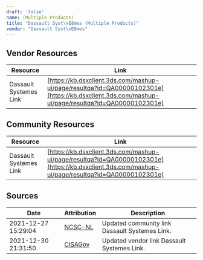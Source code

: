 ```yaml
---
draft: 'false'
name: (Multiple Products)
title: "Dassault Syst\xE8mes (Multiple Products)"
vendor: "Dassault Syst\xE8mes"
---
```


## Vendor Resources
| Resource | Link |
| --- | --- |
| Dassault Systemes Link | [https://kb.dsxclient.3ds.com/mashup-ui/page/resultqa?id=QA00000102301e](https://kb.dsxclient.3ds.com/mashup-ui/page/resultqa?id=QA00000102301e) |

## Community Resources
| Resource | Link |
| --- | --- |
| Dassault Systemes Link | [https://kb.dsxclient.3ds.com/mashup-ui/page/resultqa?id=QA00000102301e](https://kb.dsxclient.3ds.com/mashup-ui/page/resultqa?id=QA00000102301e) |


## Sources
| Date | Attribution | Description |
| --- | --- | --- |
| 2021-12-27 15:29:04 | [NCSC-NL](https://github.com/NCSC-NL/log4shell/blob/main/software/README.md) | Updated community link Dassault Systemes Link.  |
| 2021-12-30 21:31:50 | [CISAGov](https://raw.githubusercontent.com/cisagov/log4j-affected-db/develop/README.md) | Updated vendor link Dassault Systemes Link.  |
